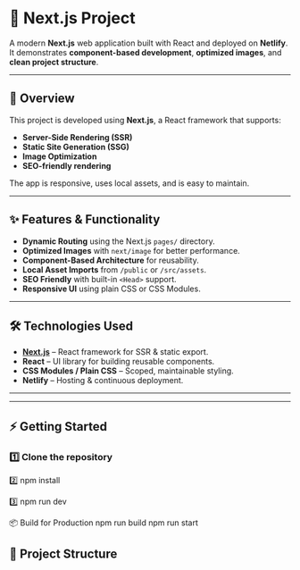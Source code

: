 # 🚀 Next.js Project

A modern **Next.js** web application built with React and deployed on **Netlify**.  
It demonstrates **component-based development**, **optimized images**, and **clean project structure**.

---

## 📌 Overview
This project is developed using **Next.js**, a React framework that supports:
- **Server-Side Rendering (SSR)**
- **Static Site Generation (SSG)**
- **Image Optimization**
- **SEO-friendly rendering**

The app is responsive, uses local assets, and is easy to maintain.

---

## ✨ Features & Functionality
- **Dynamic Routing** using the Next.js `pages/` directory.
- **Optimized Images** with `next/image` for better performance.
- **Component-Based Architecture** for reusability.
- **Local Asset Imports** from `/public` or `/src/assets`.
- **SEO Friendly** with built-in `<Head>` support.
- **Responsive UI** using plain CSS or CSS Modules.

---

## 🛠️ Technologies Used
- **[Next.js](https://nextjs.org/)** – React framework for SSR & static export.
- **React** – UI library for building reusable components.
- **CSS Modules / Plain CSS** – Scoped, maintainable styling.
- **Netlify** – Hosting & continuous deployment.

---


---

## ⚡ Getting Started

### 1️⃣ Clone the repository

2️⃣ npm install

3️⃣ npm run dev

📦 Build for Production
npm run build
npm run start



## 📂 Project Structure
